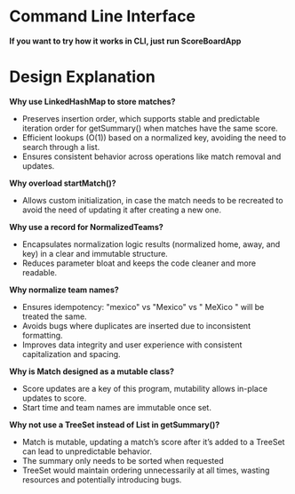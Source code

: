 # Command Line Interface
**If you want to try how it works in CLI, just run ScoreBoardApp**

# Design Explanation

**Why use LinkedHashMap to store matches?**
- Preserves insertion order, which supports stable and predictable iteration order for getSummary() when matches have the same score.
- Efficient lookups (O(1)) based on a normalized key, avoiding the need to search through a list.
- Ensures consistent behavior across operations like match removal and updates.

**Why overload startMatch()?**
- Allows custom initialization, in case the match needs to be recreated to avoid the need of updating it after creating a new one.

**Why use a record for NormalizedTeams?**
- Encapsulates normalization logic results (normalized home, away, and key) in a clear and immutable structure.
- Reduces parameter bloat and keeps the code cleaner and more readable.

**Why normalize team names?**
- Ensures idempotency: "mexico" vs "Mexico" vs " MeXico " will be treated the same.
- Avoids bugs where duplicates are inserted due to inconsistent formatting.
- Improves data integrity and user experience with consistent capitalization and spacing.

**Why is Match designed as a mutable class?**
- Score updates are a key of this program, mutability allows in-place updates to score.
- Start time and team names are immutable once set.

**Why not use a TreeSet instead of List in getSummary()?**
- Match is mutable, updating a match’s score after it’s added to a TreeSet can lead to unpredictable behavior.
- The summary only needs to be sorted when requested
- TreeSet would maintain ordering unnecessarily at all times, wasting resources and potentially introducing bugs.